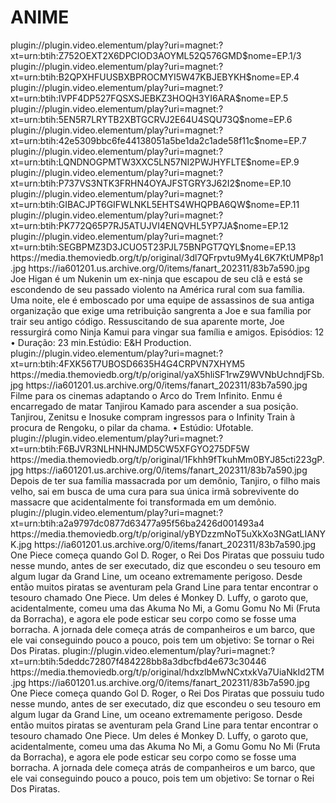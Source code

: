# ANIME






<item>
<title>[COLOR silver][B] NINJA KAMUI [/COLOR][/B][COLOR yellow]  FULL HD  [B][/COLOR][/B]</title>
<link>plugin://plugin.video.elementum/play?uri=magnet:?xt=urn:btih:Z752OEXT2X6DPCIOD3AOYML52Q576GMD$nome=EP.1/3</link>
<link>plugin://plugin.video.elementum/play?uri=magnet:?xt=urn:btih:B2QPXHFUUSBXBPROCMYI5W47KBJEBYKH$nome=EP.4</link>
<link>plugin://plugin.video.elementum/play?uri=magnet:?xt=urn:btih:IVPF4DP527FQSXSJEBKZ3HOQH3YI6ARA$nome=EP.5</link>
<link>plugin://plugin.video.elementum/play?uri=magnet:?xt=urn:btih:5EN5R7LRYTB2XBTGCRVJ2E64U4SQU73Q$nome=EP.6</link>
<link>plugin://plugin.video.elementum/play?uri=magnet:?xt=urn:btih:42e5309bbc6fe44138051a5be1da2c1ade58f11c$nome=EP.7</link>
<link>plugin://plugin.video.elementum/play?uri=magnet:?xt=urn:btih:LQNDNOGPMTW3XXC5LN57NI2PWJHYFLTE$nome=EP.9</link>
<link>plugin://plugin.video.elementum/play?uri=magnet:?xt=urn:btih:P737VS3NTK3FRHN4OYAJFSTGRY3J62I2$nome=EP.10</link>
<link>plugin://plugin.video.elementum/play?uri=magnet:?xt=urn:btih:GIBACJPT6GIFWLNKL5EHTS4WHQPBA6QW$nome=EP.11</link>
<link>plugin://plugin.video.elementum/play?uri=magnet:?xt=urn:btih:PK772Q65P7RJ5ATUJVI4ENQVHL5YP7JA$nome=EP.12</link>
<link>plugin://plugin.video.elementum/play?uri=magnet:?xt=urn:btih:SEGBPMZ3D3JCUO5T23PJL75BNPGT7QYL$nome=EP.13</link>
<thumbnail>https://media.themoviedb.org/t/p/original/3dl7QFrpvtu9My4L6K7KtUMP8p1.jpg</thumbnail>
<fanart>https://ia601201.us.archive.org/0/items/fanart_202311/83b7a590.jpg</fanart>
<info> Joe Higan é um Nukenin um ex-ninja que escapou de seu clã e está se escondendo de seu passado violento na América rural com sua família. Uma noite, ele é emboscado por uma equipe de assassinos de sua antiga organização que exige uma retribuição sangrenta a Joe e sua família por trair seu antigo código. Ressuscitando de sua aparente morte, Joe ressurgirá como Ninja Kamui para vingar sua família e amigos. Episódios: 12 • Duração: 23 min.Estúdio: E&H Production.</info>
</item>

<item>
<title>[COLOR silver][B] DEMON SLAYER-MUGEM TRAIN O FILME [/COLOR][/B][COLOR yellow]  FULL HD  [B][/COLOR][/B]</title>
<link>plugin://plugin.video.elementum/play?uri=magnet:?xt=urn:btih:4FXK56T7UBOSD6635H4G4CRPVN7XHYM5</link>
<thumbnail>https://media.themoviedb.org/t/p/original/yaX5hliSF1rwZ9WVNbUchndjFSb.jpg</thumbnail>
<fanart>https://ia601201.us.archive.org/0/items/fanart_202311/83b7a590.jpg</fanart>
<info> Filme para os cinemas adaptando o Arco do Trem Infinito. Enmu é encarregado de matar Tanjirou Kamado para ascender a sua posição. Tanjirou, Zenitsu e Inosuke compram ingressos para o Infinity Train à procura de Rengoku, o pilar da chama. • Estúdio: Ufotable.</info>
</item>

<item>
<title>[COLOR silver][B] DEMON SLAYER - KIMETSU NO YAIBA 1º TEMPORADA [/COLOR][/B][COLOR yellow]  FULL HD  [B][/COLOR][/B]</title>
<link>plugin://plugin.video.elementum/play?uri=magnet:?xt=urn:btih:F6BJVR3NLHNHNJMD5CW5XFGYO275DF5W</link>
<thumbnail>https://media.themoviedb.org/t/p/original/1Fkhh9fTkuhMm0BYJ85cti223gP.jpg</thumbnail>
<fanart>https://ia601201.us.archive.org/0/items/fanart_202311/83b7a590.jpg</fanart>
<info>Depois de ter sua família massacrada por um demônio, Tanjiro, o filho mais velho, sai em busca de uma cura para sua única irmã sobrevivente do massacre que acidentalmente foi transformada em um demônio.</info>
</item>

<item>
<title>[COLOR silver][B] ONE PIERCE 1º TEMPORADA [/COLOR][/B][COLOR yellow]  FULL HD  [B][/COLOR][/B]</title>
<link>plugin://plugin.video.elementum/play?uri=magnet:?xt=urn:btih:a2a9797dc0877d63477a95f56ba2426d001493a4</link>
<thumbnail>https://media.themoviedb.org/t/p/original/yBYDzzmNoT5uXkXo3NGatLIANYK.jpg</thumbnail>
<fanart>https://ia601201.us.archive.org/0/items/fanart_202311/83b7a590.jpg</fanart>
<info>One Piece começa quando Gol D. Roger, o Rei Dos Piratas que possuiu tudo nesse mundo, antes de ser executado, diz que escondeu o seu tesouro em algum lugar da Grand Line, um oceano extremamente perigoso. Desde então muitos piratas se aventuram pela Grand Line para tentar encontrar o tesouro chamado One Piece. Um deles é Monkey D. Luffy, o garoto que, acidentalmente, comeu uma das Akuma No Mi, a Gomu Gomu No Mi (Fruta da Borracha), e agora ele pode esticar seu corpo como se fosse uma borracha. A jornada dele começa atrás de companheiros e um barco, que ele vai conseguindo pouco a pouco, pois tem um objetivo: Se tornar o Rei Dos Piratas.</info>
</item>

<item>
<title>[COLOR silver][B] ONE PIERCE 2º TEMPORADA [/COLOR][/B][COLOR yellow]  FULL HD  [B][/COLOR][/B]</title>
<link>plugin://plugin.video.elementum/play?uri=magnet:?xt=urn:btih:5deddc72807f484228bb8a3dbcfbd4e673c30446</link>
<thumbnail>https://media.themoviedb.org/t/p/original/hdxzlbMwNCxtxkVa7UiaNkId2TM.jpg</thumbnail>
<fanart>https://ia601201.us.archive.org/0/items/fanart_202311/83b7a590.jpg</fanart>
<info>One Piece começa quando Gol D. Roger, o Rei Dos Piratas que possuiu tudo nesse mundo, antes de ser executado, diz que escondeu o seu tesouro em algum lugar da Grand Line, um oceano extremamente perigoso. Desde então muitos piratas se aventuram pela Grand Line para tentar encontrar o tesouro chamado One Piece. Um deles é Monkey D. Luffy, o garoto que, acidentalmente, comeu uma das Akuma No Mi, a Gomu Gomu No Mi (Fruta da Borracha), e agora ele pode esticar seu corpo como se fosse uma borracha. A jornada dele começa atrás de companheiros e um barco, que ele vai conseguindo pouco a pouco, pois tem um objetivo: Se tornar o Rei Dos Piratas.</info>
</item>




